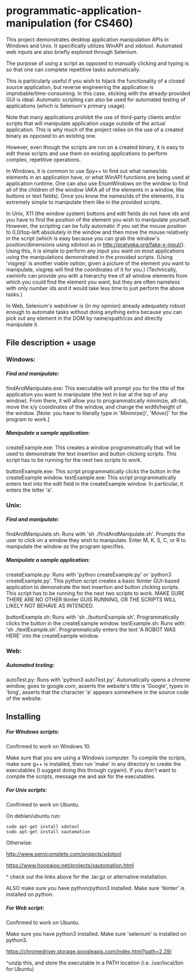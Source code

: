 # programmatic-application-manipulation (for CS460)
This project demonstrates desktop application manipulation APIs in Windows and Unix. It specifically utilizes WinAPI and xdotool. Automated web inputs are also briefly explored through Selenium.

The purpose of using a script as opposed to manually clicking and typing is so that one can complete repetitive tasks automatically.

This is particularly useful if you wish to hijack the functionality of a closed source application, but reverse engineering the application is improbable/time-consuming. In this case, sticking with the already-provided GUI is ideal. Automatic scripting can also be used for automated testing of applications (which is Selenium's primary usage).

Note that many applications prohibit the use of third-party clients and/or scripts that will manipulate application usage outside of the actual application. This is why much of the project relies on the use of a created binary as opposed to an existing one.

However, even though the scripts are run on a created binary, it is easy to edit these scripts and use them on existing applications to perform complex, repetitive operations.

In Windows, it is common to use Spy++ to find out what names/ids elements in an application have, or what WinAPI functions are being used at application runtime. One can also use EnumWindows on the window to find all of the children of the window (AKA all of the elements in a window, like buttons or text fields). Once you know the names/ids of the elements, it is extremely simple to manipulate them like in the provided scripts.

In Unix, X11 (the window system) buttons and edit fields do not have ids and you have to find the position of the element you wish to manipulate yourself. However, the scripting can be fully automatic if you set the mouse position to 0,0/top-left absolutely in the window and then move the mouse relatively in the script (which is easy because you can grab the window's position/dimensions using xdotool as in http://pratyeka.org/fake-x-input/). Using this, it is simple to perform any input you want on most applications using the manipulations demonstrated in the provided scripts. (Using 'visgrep' is another viable option; given a picture of the element you want to manipulate, visgrep will find the coordinates of it for you.) (Technically, xwininfo can provide you with a hierarchy tree of all window elements from which you could find the element you want, but they are often nameless with only number ids and it would take less time to just perform the above tasks.) 

In Web, Selenium's webdriver is (in my opinion) already adequately robust enough to automate tasks without doing anything extra because you can pick out any element in the DOM by name/xpath/css and directly manipulate it. 

## File description + usage
### Windows:
##### Find and manipulate:
findAndManipulate.exe: This executable will prompt you for the title of the application you want to manipulate (the text in bar at the top of any window). From there, it will allow you to programmatically minimize, alt-tab, move the x/y coordinates of the window, and change the width/height of the window. [Note: you have to literally type in 'Minimize()', 'Move()' for the program to work.]

##### Manipulate a sample application:
createExample.exe: This creates a window programmatically that will be used to demonstrate the text insertion and button clicking scripts. This script has to be running for the next two scripts to work.

buttonExample.exe: This script programmatically clicks the button in the createExample window.
textExample.exe: This script programmatically enters text into the edit field in the createExample window. In particular, it enters the letter 'a'.

### Unix:
##### Find and manipulate:
findAndManipulate.sh: Runs with 'sh ./findAndManipulate.sh'. Prompts the user to click on a window they wish to manipulate. Enter M, K, S, C, or R to manipulate the window as the program specifies. 

##### Manipulate a sample application:
createExample.py: Runs with 'python createExample.py' or 'python3 createExample.py'. This python script creates a basic tkinter GUI-based application to demonstrate the text insertion and button clicking scripts. This script has to be running for the next two scripts to work. MAKE SURE THERE ARE NO OTHER tkinter GUIS RUNNING, OR THE SCRIPTS WILL LIKELY NOT BEHAVE AS INTENDED.

buttonExample.sh: Runs with 'sh ./buttonExample.sh'. Programmatically clicks the button in the createExample window.
textExample.sh: Runs with 'sh ./textExample.sh'. Programmatically enters the text 'A ROBOT WAS HERE' into the createExample window.

### Web:
##### Automated testing:
autoTest.py: Runs with 'python3 autoTest.py'. Automatically opens a chrome window, goes to google.com, asserts the website's title is 'Google', types in 'bing', asserts that the character 'a' appears somewhere in the source code of the website.

## Installing
##### For Windows scripts:
Confirmed to work on Windows 10.

Make sure that you are using a Windows computer.
To compile the scripts, make sure g++ is installed, then run 'make' in any directory to create the executables (I suggest doing this through cygwin).
If you don't want to compile the scripts, message me and ask for the executables.

##### For Unix scripts:
Confirmed to work on Ubuntu.

On debian/ubuntu run:

    sudo apt-get install xdotool
    sudo apt-get install xautomation

Otherwise:

http://www.semicomplete.com/projects/xdotool

https://www.hoopajoo.net/projects/xautomation.html

^ check out the links above for the .tar.gz or alternative installation.

ALSO make sure you have python/python3 installed. 
Make sure 'tkinter' is installed on python.

##### For Web script:
Confirmed to work on Ubuntu.

Make sure you have python3 installed.
Make sure 'selenium' is installed on python3.

https://chromedriver.storage.googleapis.com/index.html?path=2.29/

^unzip this, and store the executable in a PATH location (i.e. /usr/local/bin for Ubuntu)
